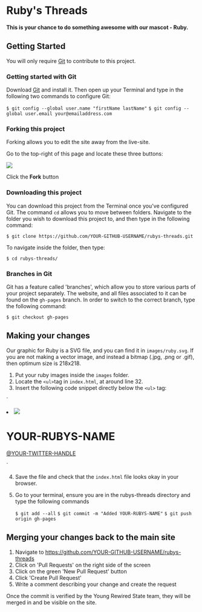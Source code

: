 # Ruby's Threads

**This is your chance to do something awesome with our mascot - Ruby.**

## Getting Started

You will only require [Git](http://git-scm.com/downloads) to contribute to this project. 

### Getting started with Git

Download [Git](http://git-scm.com/downloads) and install it. Then open up your Terminal and type in the following two commands to configure Git:

`$ git config --global user.name "firstName lastName"`
`$ git config --global user.email your@emailaddress.com`

### Forking this project

Forking allows you to edit the site away from the live-site. 

Go to the top-right of this page and locate these three buttons:

![](http://i.imgur.com/pVixcO1.png)

Click the **Fork** button

### Downloading this project

You can download this project from the Terminal once you've configured Git. The command `cd` allows you to move between folders. Navigate to the folder you wish to download this project to, and then type in the following command:

`$ git clone https://github.com/YOUR-GITHUB-USERNAME/rubys-threads.git`

To navigate inside the folder, then type:

`$ cd rubys-threads/`

### Branches in Git 

Git has a feature called 'branches', which allow you to store various parts of your project separately. The website, and all files associated to it can be found on the `gh-pages` branch. In order to switch to the correct branch, type the following command: 

`$ git checkout gh-pages`

## Making your changes

Our graphic for Ruby is a SVG file, and you can find it in `images/ruby.svg`. If you are not making a vector image, and instead a bitmap (.jpg, .png or .gif), then optimum size is 218x218. 

 1. Put your ruby images inside the `images` folder. 
 2. Locate the `<ul>`tag in `index.html`, at around line 32.
 3. Insert the following code snippet directly below the `<ul>` tag:
 
 `<li>
          <img src="images/YOUR-RUBY.PNG">
         <div class="meta">
           <h1 class="name">YOUR-RUBYS-NAME</h1>
           <a class="twitter" href="http://twitter.com/YOUR-TWITTER-HANDLE">@YOUR-TWITTER-HANDLE</a>
         </div>
  </li>`
  
 4. Save the file and check that the `index.html` file looks okay in your browser. 
 5. Go to your terminal, ensure you are in the rubys-threads directory and type the following commands
	 
	 `$ git add --all`
	 `$ git commit -m "Added YOUR-RUBYS-NAME"`
	 `$ git push origin gh-pages` 

## Merging your changes back to the main site

 1. Navigate to https://github.com/YOUR-GITHUB-USERNAME/rubys-threads
 2. Click on 'Pull Requests' on the right side of the screen
 3. Click on the green 'New Pull Request' button
 4. Click 'Create Pull Request'
 5. Write a comment describing your change and create the request

Once the commit is verified by the Young Rewired State team, they will be merged in and be visible on the site. 